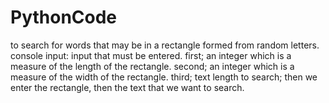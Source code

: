 # PythonCode
to search for words that may be in a rectangle formed from random letters.
console input:
input that must be entered. first; an integer which is a measure of the length of the rectangle.
second; an integer which is a measure of the width of the rectangle. third; text length to search;
then we enter the rectangle, then the text that we want to search.
